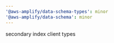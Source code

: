 ```yaml
---
'@aws-amplify/data-schema-types': minor
'@aws-amplify/data-schema': minor
---
```


secondary index client types
